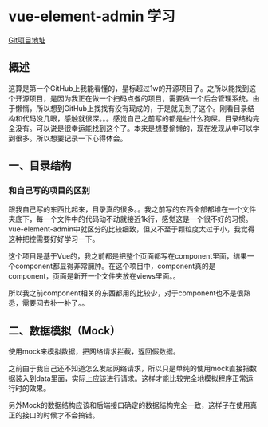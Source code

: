 # vue-element-admin 学习

[Git项目地址](https://github.com/PanJiaChen/vue-element-admin/)

## 概述

这算是第一个GitHub上我能看懂的，星标超过1w的开源项目了。之所以能找到这个开源项目，是因为我正在做一个扫码点餐的项目，需要做一个后台管理系统。由于懒惰，所以想到GitHub上找找有没有现成的，于是就见到了这个。刚看目录结构和代码没几眼，感触就很深。。。感觉自己之前写的都是些什么狗屎。目录结构完全没有。可以说是很幸运能找到这个了。本来是想要偷懒的，现在发现从中可以学到很多。所以想要记录一下心得体会。

## 一、目录结构

### 和自己写的项目的区别

跟我自己写的东西比起来，目录真的很多。。我之前写的东西全部都堆在一个文件夹底下，每一个文件中的代码动不动就接近1k行，感觉这是一个很不好的习惯。vue-element-admin中就区分的比较细致，但又不至于颗粒度太过于小，我觉得这种把控需要好好学习一下。

这个项目是基于Vue的，我之前都是把整个页面都写在component里面，结果一个component都显得非常臃肿。在这个项目中，component真的是component，页面是新开一个文件夹放在views里面。。

所以我之前component相关的东西都用的比较少，对于component也不是很熟悉，需要回去补一补了。。

## 二、数据模拟（Mock）

使用mock来模拟数据，把网络请求拦截，返回假数据。

之前由于我自己还不知道怎么发起网络请求，所以只是单纯的使用mock直接把数据装入到data里面，实际上应该进行请求。这样才能比较完全地模拟程序正常运行时的效果。

另外Mock的数据结构应该和后端接口确定的数据结构完全一致，这样子在使用真正的接口的时候才不会搞错。